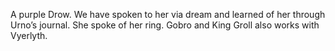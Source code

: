 A purple Drow. We have spoken to her via dream and learned of her through Urno’s journal. She spoke of her ring. Gobro and King Groll also works with Vyerlyth. 